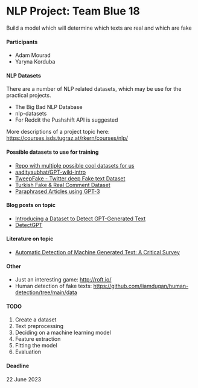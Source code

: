 # NLP Project: Team Blue 18

Build a model which will determine which texts are real and which are fake

#### Participants
- Adam Mourad
- Yaryna Korduba

#### NLP Datasets
There are a number of NLP related datasets, which may be use for the practical projects.

- The Big Bad NLP Database
- nlp-datasets
- For Reddit the Pushshift API is suggested

More descriptions of a project topic here: https://courses.isds.tugraz.at/rkern/courses/nlp/ 

#### Possible datasets to use for training
- [Repo with multiple possible cool datasets for us](https://github.com/ICTMCG/Awesome-Machine-Generated-Text#datasets)
- [aadityaubhat/GPT-wiki-intro](https://huggingface.co/datasets/aadityaubhat/GPT-wiki-intro)
- [TweepFake - Twitter deep Fake text Dataset](https://www.kaggle.com/datasets/mtesconi/twitter-deep-fake-text)
- [Turkish Fake & Real Comment Dataset](https://www.kaggle.com/datasets/mitaksoylu/turkish-fakereal-comment-dataset)
- [Paraphrased Articles using GPT-3](https://www.kaggle.com/datasets/aemreusta/paraphrased-articles-using-gpt3)


#### Blog posts on topic
- [Introducing a Dataset to Detect GPT-Generated Text](https://towardsdatascience.com/introducing-a-dataset-to-detect-gpt-generated-text-96bb76dd2ed2)
- [DetectGPT](https://medium.com/@TheHaseebHassan/detectgpt-detecting-ai-generated-text-a0284f1d05de)

#### Literature on topic
- [Automatic Detection of Machine Generated Text: A Critical Survey](https://aclanthology.org/2020.coling-main.208.pdf)

#### Other
- Just an interesting game: http://roft.io/
- Human detection of fake texts: https://github.com/liamdugan/human-detection/tree/main/data

#### TODO
1. Create a dataset
2. Text preprocessing
3. Deciding on a machine learning model
4. Feature extraction
5. Fitting the model
6. Evaluation

#### Deadline
22 June 2023